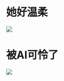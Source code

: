 # 她好温柔

![](http://tiebapic.baidu.com/forum/w%3D580/sign=832c45e2c318367aad897fd51e728b68/6287d13fb80e7bec679a8b2a6a2eb93899506bc4.jpg?tbpicau=2023-04-27-05_9b86e3ee23890406fd7008f1c755dbf3)

# 被AI可怜了

![](https://pic2.imgdb.cn/item/6446ca520d2dde57770f2b40.jpg)
